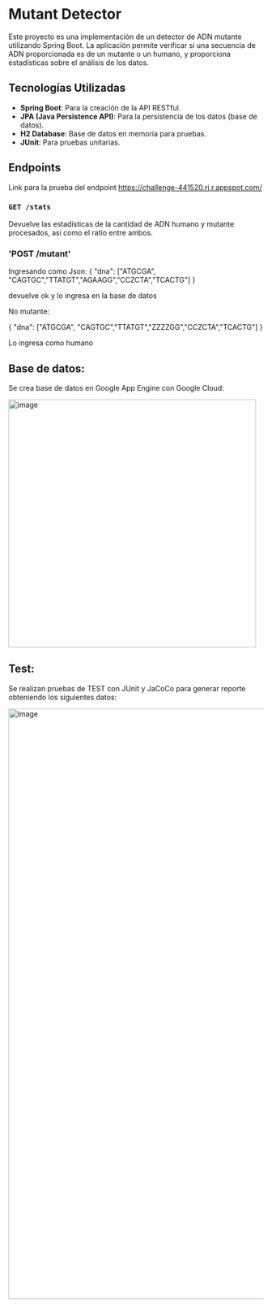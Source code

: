 # Mutant Detector

Este proyecto es una implementación de un detector de ADN mutante utilizando Spring Boot. La aplicación permite verificar si una secuencia de ADN proporcionada es de un mutante o un humano, y proporciona estadísticas sobre el análisis de los datos.

## Tecnologías Utilizadas

- **Spring Boot**: Para la creación de la API RESTful.
- **JPA (Java Persistence API)**: Para la persistencia de los datos (base de datos).
- **H2 Database**: Base de datos en memoria para pruebas.
- **JUnit**: Para pruebas unitarias.

## Endpoints

Link para la prueba del endpoint https://challenge-441520.rj.r.appspot.com/

### `GET /stats`
Devuelve las estadísticas de la cantidad de ADN humano y mutante procesados, así como el ratio entre ambos.

### 'POST /mutant'

Ingresando como Json:
{
  "dna": ["ATGCGA", "CAGTGC","TTATGT","AGAAGG","CCZCTA","TCACTG"]
}

devuelve ok y lo ingresa en la base de datos

No mutante:

{
  "dna": ["ATGCGA", "CAGTGC","TTATGT","ZZZZGG","CCZCTA","TCACTG"]
}

Lo ingresa como humano

## Base de datos:

Se crea base de datos en Google App Engine con Google Cloud:

<img width="489" alt="image" src="https://github.com/user-attachments/assets/76b9a627-03e2-46ab-8663-14ae3775cfb3">

## Test:
Se realizan pruebas de TEST con JUnit y JaCoCo para generar reporte obteniendo los siguientes datos:

<img width="1163" alt="image" src="https://github.com/user-attachments/assets/30dfd5d9-be45-49fe-962b-f610822d004a">



